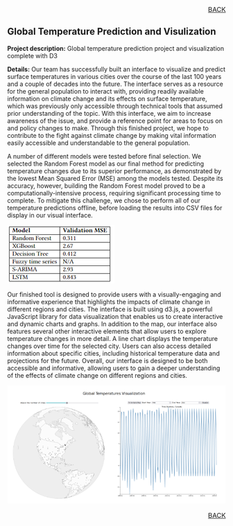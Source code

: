 <p align="right" style="font-size:15px"><a href="https://tcody6.github.io">BACK</a></p>

## Global Temperature Prediction and Visulization

**Project description:** Global temperature prediction project and visualization complete with D3

**Details:** Our team has successfully built an interface to visualize and predict surface temperatures in various cities over the course of the last 100 years and a couple of decades into the future. The interface serves as a resource for the general population to interact with, providing readily available information on climate change and its effects on surface temperature, which was previously only accessible through technical tools that assumed prior understanding of the topic. With this interface, we aim to increase awareness of the issue, and provide a reference point for areas to focus on and policy changes to make. Through this finished project, we hope to contribute to the fight against climate change by making vital information easily accessible and understandable to the general population.

A number of different models were tested before final selection. We selected the Random Forest model as our final method for predicting temperature changes due to its superior performance, as demonstrated by the lowest Mean Squared Error (MSE) among the models tested. Despite its accuracy, however, building the Random Forest model proved to be a computationally-intensive process, requiring significant processing time to complete. To mitigate this challenge, we chose to perform all of our temperature predictions offline, before loading the results into CSV files for display in our visual interface.

<img src="images/models.png?raw=true"/>

Our finished tool is designed to provide users with a visually-engaging and informative experience that highlights the impacts of climate change in different regions and cities. The interface is built using d3.js, a powerful JavaScript library for data visualization that enables us to create interactive and dynamic charts and graphs. In addition to the map, our interface also features several other interactive elements that allow users to explore temperature changes in more detail. A line chart displays the temperature changes over time for the selected city. Users can also access detailed information about specific cities, including historical temperature data and projections for the future. Overall, our interface is designed to be both accessible and informative, allowing users to gain a deeper understanding of the effects of climate change on different regions and cities.

<img src="images/Temps.png?raw=true"/>

<p align="right" style="font-size:15px"><a href="https://tcody6.github.io">BACK</a></p>
